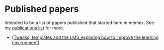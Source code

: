 # Published papers

Intended to be a list of papers published that started here in memex. See my [publications list](https://djon.es/blog/2016/05/30/digital-technology-ignorance-and-its-implications-for-learning-and-teaching/) for more.

- [[Tweaks, templates and the LMS_exploring how to improve the learning environment]]

[//begin]: # "Autogenerated link references for markdown compatibility"
[Tweaks, templates and the LMS_exploring how to improve the learning environment]: <Tweaks, templates and the LMS_exploring how to improve the learning environment> "Tweaks, templates and the LMS: exploring how to improve the learning environment"
[//end]: # "Autogenerated link references"